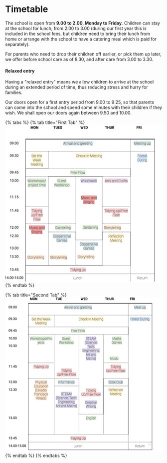 # Timetable

The school is open from **9.00 to 2.00, Monday to Friday**. Children can stay at the school for lunch, from 2.00 to 3.00 \(during our first year this is included in the school fees, but children need to bring their lunch from home or arrange with the school to have a catering meal which is paid for separately\). 

For parents who need to drop their children off earlier, or pick them up later, we offer before school care as of 8.30, and after care from 3.00 to 3.30. 

#### Relaxed entry

Having a "relaxed entry" means we allow children to arrive at the school during an extended period of time, thus reducing stress and hurry for families.

Our doors open for a first entry period from 9.00 to 9:25, so that parents can come into the school and spend some minutes with their children if they wish. We shall open our doors again between 9.50 and 10.00.

{% tabs %}
{% tab title="First Tab" %}
![](../.gitbook/assets/timetable-eyfs.png)
{% endtab %}

{% tab title="Second Tab" %}
![](../.gitbook/assets/primary-timetable.png)
{% endtab %}
{% endtabs %}

